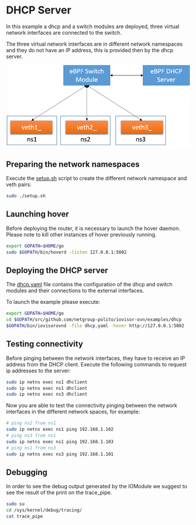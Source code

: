 # DHCP Server

In this example a dhcp and a switch modules are deployed, three virtual network interfaces are connected to the switch.

The three virtual network interfaces are in different network namespaces and they do not have an IP address, this is provided then by the dhcp server.
 
<center><a href="../../images/dhcp_tutorial.png"><img src="../../images/dhcp_tutorial.png" width=500></a></center>

## Preparing the network namespaces

Execute the [setup.sh](./setup.sh) script to create the different network namespace and veth pairs:

```bash
sudo ./setup.sh
```

## Launching hover

Before deploying the router, it is necessary to launch the hover daemon.
Please note to kill other instances of hover previously running.

```bash
export GOPATH=$HOME/go
sudo $GOPATH/bin/hoverd -listen 127.0.0.1:5002
```

## Deploying the DHCP server

The [dhcp.yaml](./dhcp.yaml) file contains the configuration of the dhcp and switch modules and their connections to the external interfaces.

To launch the example please execute:

```bash
export GOPATH=$HOME/go
cd $GOPATH/src/github.com/netgroup-polito/iovisor-ovn/examples/dhcp
$GOPATH/bin/iovisorovnd -file dhcp.yaml -hover http://127.0.0.1:5002
```

## Testing connectivity

Before pinging between the network interfaces, they have to receive an IP address from the DHCP client. 
Execute the following commands to request ip addresses to the server:

```bash
sudo ip netns exec ns1 dhclient
sudo ip netns exec ns1 dhclient
sudo ip netns exec ns3 dhclient
```

Now you are able to test the connectivity pinging between the network interfaces
in the different network spaces, for example:

```bash
# ping ns2 from ns1
sudo ip netns exec ns1 ping 192.168.1.102
# ping ns3 from ns1
sudo ip netns exec ns1 ping 192.168.1.103
# ping ns1 from ns3
sudo ip netns exec ns3 ping 192.168.1.101
```

## Debugging

In order to see the debug output generated by the IOModule we suggest to see the result of the print on the trace_pipe.

```bash
sudo su
cd /sys/kernel/debug/tracing/
cat trace_pipe
```
